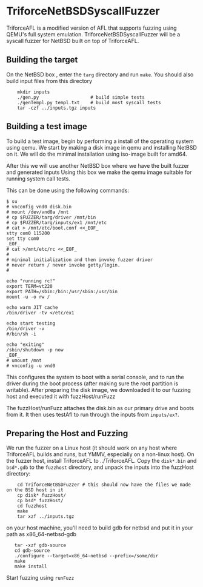 # TriforceNetBSDSyscallFuzzer
TriforceAFL is a modified version of AFL that supports fuzzing 
using QEMU's full system emulation. TriforceNetBSDSyscallFuzzer 
will be a syscall fuzzer for NetBSD built on top of TriforceAFL.

## Building the target 
On the NetBSD box , enter the `targ` directory and run `make`.
You should also build input files from this directory
```
    mkdir inputs
    ./gen.py                   # build simple tests
    ./genTempl.py templ.txt    # build most syscall tests
    tar -czf ../inputs.tgz inputs
```

## Building a test image
To build a test image, begin by performing a install of the 
operating system using qemu. We start by making a disk 
image in qemu and installing NetBSD on it. We will do the 
minimal installation using iso-image built for amd64.

After this we will use another NetBSD box where we have the 
built fuzzer and generated inputs Using this box we make 
the qemu image suitable for running system call tests.

This can be done using the following commands:

```
$ su
# vnconfig vnd0 disk.bin
# mount /dev/vnd0a /mnt
# cp $FUZZER/targ/driver /mnt/bin
# cp $FUZZER/targ/inputs/ex1 /mnt/etc
# cat > /mnt/etc/boot.conf <<_EOF_
stty com0 115200
set tty com0
_EOF_
# cat >/mnt/etc/rc <<_EOF_
#
# minimal initialization and then invoke fuzzer driver
# never return / never invoke getty/login.
#

echo "running rc!"
export TERM=vt220
export PATH=/sbin:/bin:/usr/sbin:/usr/bin
mount -u -o rw /

echo warm JIT cache
/bin/driver -tv </etc/ex1

echo start testing
/bin/driver -v
#/bin/sh -i

echo "exiting"
/sbin/shutdown -p now
_EOF_
# umount /mnt
# vnconfig -u vnd0
```

This configures the system to boot with a serial console, and
to run the driver during the boot process (after making sure
the root partition is writable).  After preparing the disk
image, we downloaded it to our fuzzing host and executed it 
with fuzzHost/runFuzz

The fuzzHost/runFuzz attaches the disk.bin as our primary drive and boots
from it.  It then uses testAfl to run through the inputs
from `inputs/ex?`.

## Preparing the Host and Fuzzing
We run the fuzzer on a Linux host (it should work on any host
where TriforceAFL builds and runs, but YMMV, especially on a non-linux host).
On the fuzzer host, install TriforceAFL to ../TriforceAFL.
Copy the `disk*.bin` and `bsd*.gdb` to the `fuzzhost` directory, 
and unpack the inputs into the fuzzHost directory:

```
    cd TriforceNetBSDFuzzer # this should now have the files we made on the BSD host in it
    cp disk* fuzzHost/
    cp bsd* fuzzHost/
    cd fuzzhost
    make
    tar xzf ../inputs.tgz
```

on your host machine, you'll need to build gdb for netbsd and put it in
your path as x86_64-netbsd-gdb
```
   tar -xzf gdb-source
   cd gdb-source
   ./configure --target=x86_64-netbsd --prefix=/some/dir
   make
   make install
```

Start fuzzing using `runFuzz`
